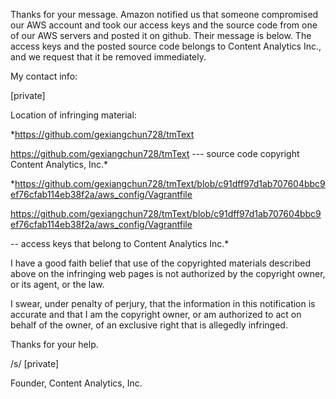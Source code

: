 Thanks for your message. Amazon notified us that someone compromised our
AWS account and took our access keys and the source code from one of our
AWS servers and posted it on github. Their message is below. The access
keys and the posted source code belongs to Content Analytics Inc., and we
request that it be removed immediately.

My contact info:

[private]

Location of infringing material:

*https://github.com/gexiangchun728/tmText

<https://github.com/gexiangchun728/tmText> --- source code copyright
Content Analytics, Inc.*

*https://github.com/gexiangchun728/tmText/blob/c91dff97d1ab707604bbc9ef76cfab114eb38f2a/aws_config/Vagrantfile

<https://github.com/gexiangchun728/tmText/blob/c91dff97d1ab707604bbc9ef76cfab114eb38f2a/aws_config/Vagrantfile>

-- access keys that belong to Content Analytics Inc.*

I have a good faith belief that use of the copyrighted materials described
above on the infringing web pages is not authorized by the copyright owner,
or its agent, or the law.

I swear, under penalty of perjury, that the information in this
notification is accurate and that I am the copyright owner, or am
authorized to act on behalf of the owner, of an exclusive right that is
allegedly infringed.

Thanks for your help.

/s/ [private]

Founder, Content Analytics, Inc.
